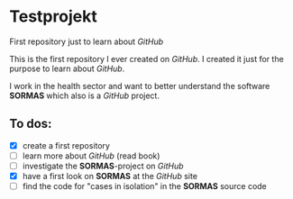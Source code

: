 # Testprojekt
First repository just to learn about *GitHub*

This is the first repository I ever created on *GitHub*. I created it just for the purpose to learn about *GitHub*.

I work in the health sector and want to better understand the software **SORMAS** which also is a *GitHub* project.

## To dos:
- [x] create a first repository
- [ ] learn more about *GitHub* (read book)
- [ ] investigate the **SORMAS**-project on *GitHub*
- [x] have a first look on **SORMAS** at the *GitHub* site
- [ ] find the code for "cases in isolation" in the **SORMAS** source code
